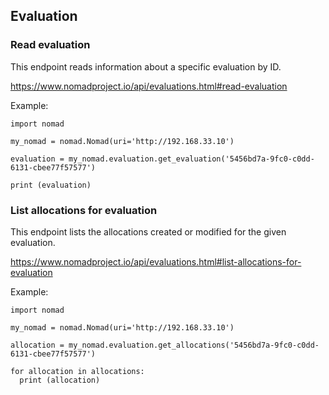 ## Evaluation

### Read evaluation

This endpoint reads information about a specific evaluation by ID.

https://www.nomadproject.io/api/evaluations.html#read-evaluation

Example:

```
import nomad

my_nomad = nomad.Nomad(uri='http://192.168.33.10')

evaluation = my_nomad.evaluation.get_evaluation('5456bd7a-9fc0-c0dd-6131-cbee77f57577')

print (evaluation)
```

### List allocations for evaluation

This endpoint lists the allocations created or modified for the given evaluation.

https://www.nomadproject.io/api/evaluations.html#list-allocations-for-evaluation

Example:

```
import nomad

my_nomad = nomad.Nomad(uri='http://192.168.33.10')

allocation = my_nomad.evaluation.get_allocations('5456bd7a-9fc0-c0dd-6131-cbee77f57577')

for allocation in allocations:
  print (allocation)
```

